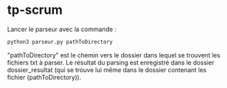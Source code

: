 # tp-scrum

Lancer le parseur avec la commande :
```python
python3 parseur.py pathToDirectory
```
"pathToDirectory" est le chemin vers le dossier dans lequel se trouvent les fichiers txt à parser.
Le résultat du parsing est enregistré dans le dossier dossier_resultat (qui se trouve lui même dans le dossier contenant les fichier (pathToDirectory)).
